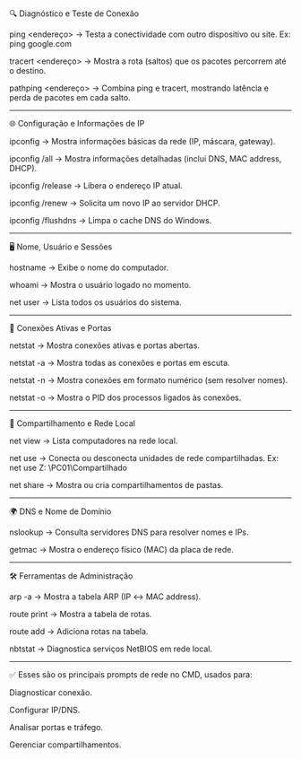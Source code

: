 
🔍 Diagnóstico e Teste de Conexão

ping <endereço> → Testa a conectividade com outro dispositivo ou site.
Ex: ping google.com

tracert <endereço> → Mostra a rota (saltos) que os pacotes percorrem até o destino.

pathping <endereço> → Combina ping e tracert, mostrando latência e perda de pacotes em cada salto.



---

🌐 Configuração e Informações de IP

ipconfig → Mostra informações básicas da rede (IP, máscara, gateway).

ipconfig /all → Mostra informações detalhadas (inclui DNS, MAC address, DHCP).

ipconfig /release → Libera o endereço IP atual.

ipconfig /renew → Solicita um novo IP ao servidor DHCP.

ipconfig /flushdns → Limpa o cache DNS do Windows.



---

🖥️ Nome, Usuário e Sessões

hostname → Exibe o nome do computador.

whoami → Mostra o usuário logado no momento.

net user → Lista todos os usuários do sistema.



---

📡 Conexões Ativas e Portas

netstat → Mostra conexões ativas e portas abertas.

netstat -a → Mostra todas as conexões e portas em escuta.

netstat -n → Mostra conexões em formato numérico (sem resolver nomes).

netstat -o → Mostra o PID dos processos ligados às conexões.



---

📁 Compartilhamento e Rede Local

net view → Lista computadores na rede local.

net use → Conecta ou desconecta unidades de rede compartilhadas.
Ex: net use Z: \\PC01\Compartilhado

net share → Mostra ou cria compartilhamentos de pastas.



---

🌍 DNS e Nome de Domínio

nslookup <site> → Consulta servidores DNS para resolver nomes e IPs.

getmac → Mostra o endereço físico (MAC) da placa de rede.



---

🛠️ Ferramentas de Administração

arp -a → Mostra a tabela ARP (IP ↔ MAC address).

route print → Mostra a tabela de rotas.

route add → Adiciona rotas na tabela.

nbtstat → Diagnostica serviços NetBIOS em rede local.



---

✅ Esses são os principais prompts de rede no CMD, usados para:

Diagnosticar conexão.

Configurar IP/DNS.

Analisar portas e tráfego.

Gerenciar compartilhamentos.




